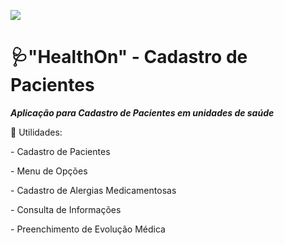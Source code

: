 ![](https://github.com/PedroHFDutra/HealthOn/giphy.gif)
# 🩺"HealthOn" - Cadastro de Pacientes 
<div> 
  <p>
  <i><b>Aplicação para Cadastro de Pacientes em unidades de saúde</i></b>
    <p>
     🔹 Utilidades:
      </p>
        <p>
      - Cadastro de Pacientes
        </p>
        <p>
      - Menu de Opções
          </p>
            <p>        
      - Cadastro de Alergias Medicamentosas 
              </p>
              <p>
      - Consulta de Informações 
                </p>
                 <p> 
      - Preenchimento de Evolução Médica
                   </p>
  
  </p>
</div>
